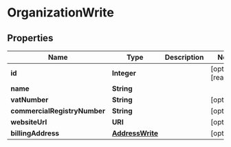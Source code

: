 

# OrganizationWrite



## Properties

| Name | Type | Description | Notes |
|------------ | ------------- | ------------- | -------------|
|**id** | **Integer** |  |  [optional] [readonly] |
|**name** | **String** |  |  |
|**vatNumber** | **String** |  |  [optional] |
|**commercialRegistryNumber** | **String** |  |  [optional] |
|**websiteUrl** | **URI** |  |  [optional] |
|**billingAddress** | [**AddressWrite**](AddressWrite.md) |  |  [optional] |



